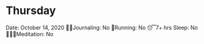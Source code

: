 # Thursday

Date: October 14, 2020
✍🏼Journaling: No
👟Running: No
😴7+ hrs Sleep: No
🧘🏽‍♀️Meditation: No
